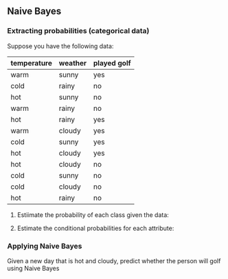 ## Naive Bayes

### Extracting probabilities (categorical data)

Suppose you have the following data:

| temperature | weather | played golf |
| ---- | ---- | ----- |
| warm | sunny | yes |
| cold | rainy | no |
| hot | sunny | no |
| warm | rainy | no |
| hot | rainy | yes |
| warm | cloudy | yes |
| cold | sunny | yes |
| hot | cloudy | yes |
| hot | cloudy | no |
| cold | sunny | no |
| cold | cloudy | no |
| hot | rainy | no |

1. Estiimate the probability of each class given the data:









2. Estimate the conditional probabilities for each attribute:

























### Applying Naive Bayes
Given a new day that is hot and cloudy, predict whether the person will golf using Naive Bayes
